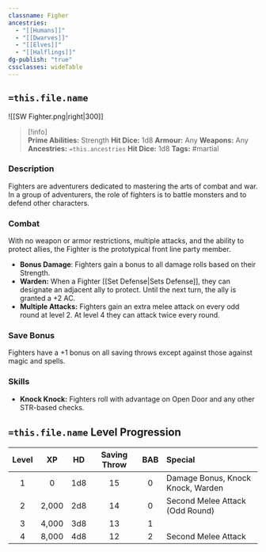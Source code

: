 ```yaml
---
classname: Figher
ancestries:
  - "[[Humans]]"
  - "[[Dwarves]]"
  - "[[Elves]]"
  - "[[Halflings]]"
dg-publish: "true"
cssclasses: wideTable
---
```


## `=this.file.name`
![[SW Fighter.png|right|300]]
 >[!info]  
**Prime Abilities:** Strength
**Hit Dice:** 1d8
**Armour:** Any
**Weapons:** Any
**Ancestries:** `=this.ancestries`
**Hit Dice:** 1d8
**Tags:** #martial

    
### Description
Fighters are adventurers dedicated to mastering the arts of combat and war. In a group of adventurers, the role of fighters is to battle monsters and to defend other characters.


### Combat
With no weapon or armor restrictions, multiple attacks, and the ability to protect allies, the Fighter is the prototypical front line party member.

- **Bonus Damage**: Fighters gain a bonus to all damage rolls based on their Strength.
- **Warden:** When a Fighter [[Set Defense|Sets Defense]], they can designate an adjacent ally to protect. Until the next turn, the ally is granted a +2 AC.
- **Multiple Attacks:** Fighters gain an extra melee attack on every odd round at level 2. At level 4 they can attack twice every round.
  

### Save Bonus
Fighters have a +1 bonus on all saving throws except against those against magic and spells.

### Skills

- **Knock Knock:** Fighters roll with advantage on Open Door and any other STR-based checks.


## `=this.file.name` Level Progression


| Level |  XP   | HD  | Saving Throw | BAB | Special                           | 
|:-----:|:-----:|:---:|:------------:|:---:|:--------------------------------- |
|   1   |   0   | 1d8 |      15      |  0  | Damage Bonus, Knock Knock, Warden |
|   2   | 2,000 | 2d8 |      14      |  0  | Second Melee Attack (Odd Round)   |
|   3   | 4,000 | 3d8 |      13      |  1  |                                   |
|   4   | 8,000 | 4d8 |      12      |  2  | Second Melee Attack               |

